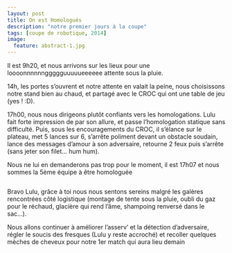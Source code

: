 ```yaml
---
layout: post
title: On est Homologués
description: "notre premier jours à la coupe"
tags: [coupe de robotique, 2014]
image:
  feature: abstract-1.jpg
---
```


Il est 9h20, et nous arrivons sur les lieux pour une loooonnnnnnggggguuuuueeeeee attente sous la pluie.

14h, les portes s’ouvrent et notre attente en valait la peine, nous choisissons notre stand bien au chaud, et partagé avec le CROC qui ont une table de jeu (yes ! :D).

17h00, nous nous dirigeons plutôt confiants vers les homologations. Lulu fait forte impression de par son allure, et passe l’homologation statique sans difficulté. Puis, sous les encouragements du CROC, il s’élance sur le plateau, met 5 lances sur 6, s’arrête poliment devant un obstacle soudain, lance des messages d’amour à son adversaire, retourne 2 feux puis s’arrête (sans jeter son filet… hum hum). 

Nous ne lui en demanderons pas trop pour le moment, il est 17h07 et nous sommes la 5ème équipe à être homologuée

<figure style="text-align:center">
<a href="{{ site.url }}/images/posts_2014/2014-05-28_homolagation.jpg"><img src="{{ site.url }}/images/posts_2014/2014-05-28_homolagation.jpg" alt="" style="max-height: 250px; vertical-align:middle;"></a>
</figure>


Bravo Lulu, grâce à toi nous nous sentons sereins malgré les galères rencontrées côté logistique (montage de tente sous la pluie, oubli du gaz pour le réchaud, glacière qui rend l’âme, shampoing renversé dans le sac…).

Nous allons continuer à améliorer l’asserv’ et la détection d’adversaire, régler le soucis des fresques (Lulu y reste accroché) et recoller quelques mèches de cheveux pour notre 1er match qui aura lieu demain